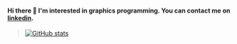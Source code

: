 #### Hi there 👋 I'm interested in graphics programming. You can contact me on [linkedin](https://www.linkedin.com/in/r%C4%B1dvan-su-9543a2205/).

> [![GitHub stats](https://github-readme-stats.vercel.app/api?username=choi303&show_icons=true&theme=dark&count_private=true)](https://github.com/choi303/)
